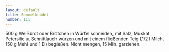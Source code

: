 ```yaml
---
layout: default
title: Semmelknödel
number: 115
---
```


500 g Weißbrot oder Brötchen in Würfel schneiden, mit Salz, Muskat, Petersilie u. Schnittlauch würzen und mit einem fließenden Teig (1/2 l Milch, 150 g Mehl und 1 Ei) begießen. Nicht mengen, 15 Min. garziehen.
